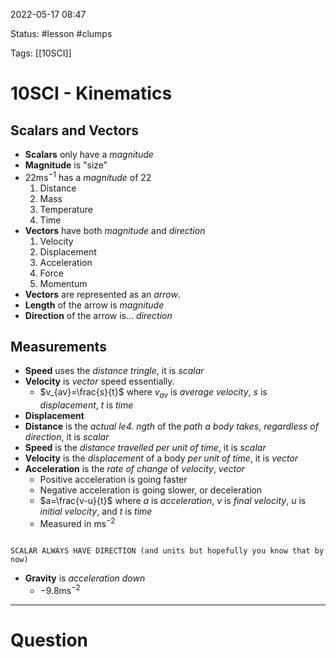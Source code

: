 2022-05-17 08:47

Status: #lesson #clumps

Tags: [[10SCI]]

# 10SCI - Kinematics
## Scalars and Vectors
- **Scalars** only have a *magnitude*
- **Magnitude** is "size"
- $22\text{ms}^{-1}$ has a *magnitude* of $22$
	1. Distance
	2. Mass
	3. Temperature
	4. Time
- **Vectors** have both *magnitude* and *direction*
	1. Velocity
	2. Displacement
	3. Acceleration
	4. Force
	5. Momentum
- **Vectors** are represented as an *arrow*.
- **Length** of the arrow is *magnitude*
- **Direction** of the arrow is... *direction*
## Measurements
- **Speed** uses the *distance tringle*, it is *scalar*
- **Velocity** is *vector* speed essentially. 
	- $v_{av}=\frac{s}{t}$ where $v_{av}$ is *average velocity*, $s$ is *displacement*, $t$ is *time*
- **Displacement** 
- **Distance** is the *actual le4. ngth* of the *path a body takes*, *regardless of direction*, it is *scalar*
- **Speed** is the *distance travelled per unit of time*, it is *scalar*
- **Velocity** is the *displacement* of a body *per unit of time*, it is *vector*
- **Acceleration** is the *rate of change* of *velocity*, *vector*
	- Positive acceleration is going faster
	- Negative acceleration is going slower, or deceleration
	- $a=\frac{v-u}{t}$ where $a$ is *acceleration*, $v$ is *final velocity*, $u$ is *initial velocity*, and $t$ is *time*
	- Measured in $\text{ms}^{-2}$ 
```ad-caution

SCALAR ALWAYS HAVE DIRECTION (and units but hopefully you know that by now)

```
- **Gravity** is *acceleration down*
	- $-9.8\text{ms}^{-2}$

---
# Question

